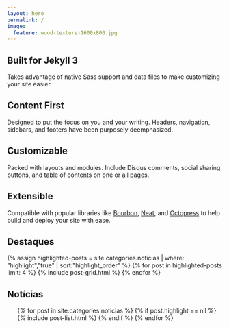 ```yaml
---
layout: hero
permalink: /
image:
  feature: wood-texture-1600x800.jpg
---
```


<div class="tiles">
  <div class="tile">
    <h2 class="post-title">Built for Jekyll 3</h2>
    <p class="post-excerpt">Takes advantage of native Sass support and data files to make customizing your site easier.</p>
  </div><!-- /.tile -->

  <div class="tile">
    <h2 class="post-title">Content First</h2>
    <p class="post-excerpt">Designed to put the focus on you and your writing. Headers, navigation, sidebars, and footers have been purposely deemphasized.</p>
  </div><!-- /.tile -->

  <div class="tile">
    <h2 class="post-title">Customizable</h2>
    <p class="post-excerpt">Packed with layouts and modules. Include Disqus comments, social sharing buttons, and table of contents on one or all pages.</p>
  </div><!-- /.tile -->

  <div class="tile">
    <h2 class="post-title">Extensible</h2>
    <p class="post-excerpt">Compatible with popular libraries like <a href="http://bourbon.io">Bourbon</a>, <a href="http://neat.bourbon.io/">Neat</a>, and <a href="http://github.com/octopress/octopress">Octopress</a> to help build and deploy your site with ease.</p>
  </div><!-- /.tile -->
</div><!-- /.tiles -->


<section>
  <h2>Destaques</h2>
  <div class="tiles">
    {% assign highlighted-posts = site.categories.noticias | where: "highlight","true" | sort:"highlight_order" %}
    {% for post in highlighted-posts limit: 4 %}
      {% include post-grid.html %}
    {% endfor %}
  </div><!-- /.tiles -->
</section>

<section style="clear: both;">
  <h2>Notícias</h2>
  <ul>
    {% for post in site.categories.noticias %}
      {% if post.highlight == nil %}
        {% include post-list.html %}
      {% endif %}
    {% endfor %}
  </ul>
</section>
